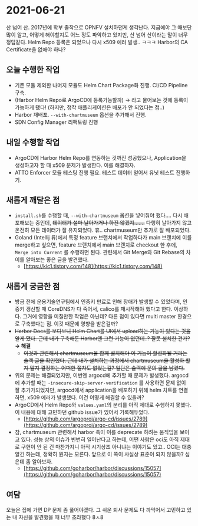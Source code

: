 # 2021-06-21

산 넘어 산. 2017년에 학부 졸작으로 OPNFV 설치하던게 생각난다. 지금에야 그 때보단 많이 알고, 어떻게 해야할지도 어느 정도 파악하고 있지만, 산 넘어 산이라는 말이 너무 정답같다. Helm Repo 등록은 되었으나 다시 x509 에러 발생.. ㅋㅋㅋ Harbor의 CA Certificate을 없애야 하나?

## 오늘 수행한 작업

- 기존 모듈 제외한 나머지 모듈도 Helm Chart Package화 진행. CI/CD Pipeline 구축.
- (Harbor Helm Repo로 ArgoCD에 등록가능할까) → 라고 물어보는 것에 등록이 가능하게 됐다! (하지만, 정작 애플리케이션은 배포가 안 되었다는 점..)
- Harbor 재배포. `--with-chartmuseum` 옵션을 추가해서 진행.
- SDN Config Manager 리팩토링 진행

## 내일 수행할 작업

- ArgoCD에 Harbor Helm Repo를 연동하는 것까진 성공했으나, Application을 생성하고자 할 때 x509 문제가 발생한다. 이를 해결하자.
- ATTO Enforcer 모듈 테스팅 진행 필요. 테스트 데이터 얻어서 유닛 테스트 진행하기.

## 새롭게 깨달은 점

- `install.sh`를 수행할 때, `--with-chartmuseum` 옵션을 넣어줘야 했다.... 다시 배포해보는 중인데, ~~데이터가 설마 날아가거나 하진 않겠지.......~~ 다행히 날아가지 않고 온전히 모든 데이터가 잘 유지되었다. 휴.. chartmuseum만 추가로 잘 배포되었다.
- Goland (Intellij 류)에서 특정 feature 브랜치에서 작업하다가 main 브랜치에 이를 merge하고 싶으면, feature 브랜치에서 main 브랜치로 checkout 한 후에, `Merge into Current` 를 수행하면 된다. 관련해서 Git Merge와 Git Rebase의 차이를 알아보는 좋은 글을 발견했다.
    - [https://kic1.tistory.com/148](https://kic1.tistory.com/148)

## 새롭게 궁금한 점

- 방금 전에 운용기술연구팀에서 인증키 만료로 인해 장애가 발생할 수 있었다며, 인증키 갱신할 때 CoreDNS가 다 죽어서, calico를 재시작해야 했다고 한다. 이상하다. 그거에 영향을 미칠만한 작업은 아닌데? 다른 점이 있다면 multi master 환경으로 구축했다는 점. 이것 때문에 영향을 받은걸까?
- ~~Harbor Docs를 보다보니 Helm Chart를 UI에서 upload하는 기능이 있다는 것을 알게 됐다. 근데 내가 구축해둔 Harbor엔 그런 기능이 없던데..? 잘못 설치한 건가?~~ **→ 해결**
    - ~~이것과 관련해서 chartmuseum을 함께 설치해야 이 기능이 활성화될 거라는 슬랙 글을 확인했다. 근데 내가 설치하는 과정에서 chartmuseum을 활성화 할지 말지 결정하는 어떠한 절차도 없었는걸? 일단은 슬랙에 문의 글을 남겼다.~~
- 위의 문제는 해결되었지만, 이번엔 argocd에 추가할 때 문제가 발생했다. argocd에 추가할 때는 `-insecure-skip-server-verification` 를 사용하면 문제 없이 잘 추가가되었지만, argocd에서 application을 배포하기 위해 helm  차트를 연결하면, x509 에러가 발생했다. 이건 어떻게 해결할 수 있을까?
- ArgoCD에서 Helm Repo와 `values.yaml`의 분리를 아직 제대로 수행하지 못했다. 이 내용에 대해 고민하던 github issue가 있어서 기록해두었다.
    - [https://github.com/argoproj/argo-cd/issues/2789](https://github.com/argoproj/argo-cd/issues/2789)
- 참, chartmuseum 관련해서 harbor 측이 이를 deprecate 하려는 움직임을 보이고 있다. 성능 상의 이슈가 빈번히 일어난다고 하는데, 어떤 사람은 oci도 아직 제대로 구현이 안 된 건 마찬가지니 아직 시기상조 아니냐는 이야기도 있고.. OCI는 대충 알긴 하는데, 정확히 뭔지는 모른다. 앞으로 이 쪽이 사실상 표준이 되지 않을까? 싶은데 좀 알아보자.
    - [https://github.com/goharbor/harbor/discussions/15057](https://github.com/goharbor/harbor/discussions/15057)

## 여담

오늘은 집에 가면 DP 문제 좀 풀어야겠다. 그 쉬운 퇴사 문제도 다 까먹어서 고민하고 있는 내 자신을 발견했을 때 너무 초라했다 8ㅅ8